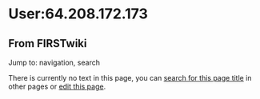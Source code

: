 # User:64.208.172.173

## From FIRSTwiki

Jump to: navigation, search

There is currently no text in this page, you can [search for this page title](Special:Search/64.208.172.173 "Special:Search/64.208.172.173") in other pages or [edit this page](http://www.firstwiki.net/index.php?title=User:64.208.172.173&action=edit "http://www.firstwiki.net/index.php?title=User:64.208.172.173&action=edit").
